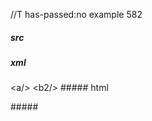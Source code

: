 //T has-passed:no
example 582
##### src
<a/><b2/>
##### xml
<?xml version="1.0" encoding="UTF-8"?>
<!DOCTYPE document SYSTEM "CommonMark.dtd">
<document xmlns="http://commonmark.org/xml/1.0">
  <paragraph>
    <html_inline>&lt;a/&gt;</html_inline>
    <html_inline>&lt;b2/&gt;</html_inline>
  </paragraph>
</document>
##### html
<p><a/><b2/></p>
#####
